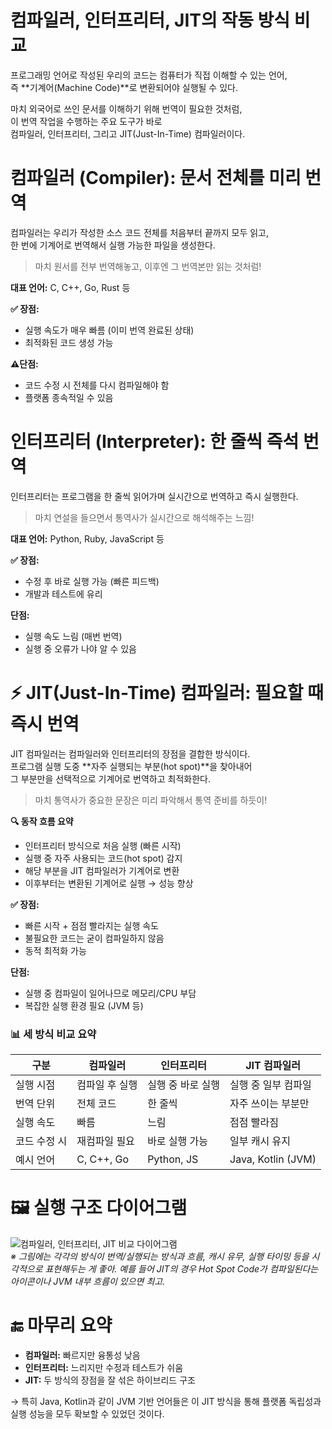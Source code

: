 # 컴파일러, 인터프리터, JIT의 작동 방식 비교

프로그래밍 언어로 작성된 우리의 코드는 컴퓨터가 직접 이해할 수 있는 언어, <br>
즉 **기계어(Machine Code)**로 변환되어야 실행될 수 있다. <br>


마치 외국어로 쓰인 문서를 이해하기 위해 번역이 필요한 것처럼, <br>
이 번역 작업을 수행하는 주요 도구가 바로 <br>
컴파일러, 인터프리터, 그리고 JIT(Just-In-Time) 컴파일러이다.

# 컴파일러 (Compiler): 문서 전체를 미리 번역

컴파일러는 우리가 작성한 소스 코드 전체를 처음부터 끝까지 모두 읽고, <br>
한 번에 기계어로 번역해서 실행 가능한 파일을 생성한다.

> 마치 원서를 전부 번역해놓고, 이후엔 그 번역본만 읽는 것처럼!

**대표 언어:** C, C++, Go, Rust 등

**✅ 장점:**

* 실행 속도가 매우 빠름 (이미 번역 완료된 상태)
* 최적화된 코드 생성 가능

**⚠단점:**

* 코드 수정 시 전체를 다시 컴파일해야 함
* 플랫폼 종속적일 수 있음

# 인터프리터 (Interpreter): 한 줄씩 즉석 번역

인터프리터는 프로그램을 한 줄씩 읽어가며 실시간으로 번역하고 즉시 실행한다.

> 마치 연설을 들으면서 통역사가 실시간으로 해석해주는 느낌!

**대표 언어:** Python, Ruby, JavaScript 등

**✅ 장점:**

* 수정 후 바로 실행 가능 (빠른 피드백)
* 개발과 테스트에 유리

**단점:**

* 실행 속도 느림 (매번 번역)
* 실행 중 오류가 나야 알 수 있음

# ⚡ JIT(Just-In-Time) 컴파일러: 필요할 때 즉시 번역

JIT 컴파일러는 컴파일러와 인터프리터의 장점을 결합한 방식이다. <br>
프로그램 실행 도중 **자주 실행되는 부분(hot spot)**을 찾아내어 <br>
그 부분만을 선택적으로 기계어로 번역하고 최적화한다.

> 마치 통역사가 중요한 문장은 미리 파악해서 통역 준비를 하듯이!

**🔍 동작 흐름 요약**

* 인터프리터 방식으로 처음 실행 (빠른 시작)
* 실행 중 자주 사용되는 코드(hot spot) 감지
* 해당 부분을 JIT 컴파일러가 기계어로 변환
* 이후부터는 변환된 기계어로 실행 → 성능 향상

**✅ 장점:**

* 빠른 시작 + 점점 빨라지는 실행 속도
* 불필요한 코드는 굳이 컴파일하지 않음
* 동적 최적화 가능

**단점:**

* 실행 중 컴파일이 일어나므로 메모리/CPU 부담
* 복잡한 실행 환경 필요 (JVM 등)

### 📊 세 방식 비교 요약

| 구분          | 컴파일러         | 인터프리터       | JIT 컴파일러      |
| ------------- | --------------- | ------------- | --------------- |
| 실행 시점      | 컴파일 후 실행    | 실행 중 바로 실행 | 실행 중 일부 컴파일 |
| 번역 단위      | 전체 코드         | 한 줄씩        | 자주 쓰이는 부분만   |
| 실행 속도      | 빠름            | 느림          | 점점 빨라짐       |
| 코드 수정 시    | 재컴파일 필요     | 바로 실행 가능   | 일부 캐시 유지     |
| 예시 언어      | C, C++, Go      | Python, JS    | Java, Kotlin (JVM) |

# 🖼️ 실행 구조 다이어그램

![컴파일러, 인터프리터, JIT 비교 다이어그램](https://github.com/user-attachments/assets/f67c51ff-867b-46b3-b0b4-59425843e22a)
<br>
*※ 그림에는 각각의 방식이 번역/실행되는 방식과 흐름, 캐시 유무, 실행 타이밍 등을 시각적으로 표현해두는 게 좋아. 예를 들어 JIT의 경우 Hot Spot Code가 컴파일된다는 아이콘이나 JVM 내부 흐름이 있으면 최고.*

# 🔚 마무리 요약

* **컴파일러:** 빠르지만 융통성 낮음
* **인터프리터:** 느리지만 수정과 테스트가 쉬움
* **JIT:** 두 방식의 장점을 잘 섞은 하이브리드 구조

→ 특히 Java, Kotlin과 같이 JVM 기반 언어들은 이 JIT 방식을 통해 플랫폼 독립성과 실행 성능을 모두 확보할 수 있었던 것이다.
